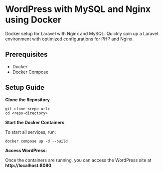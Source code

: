 # WordPress with MySQL and Nginx using Docker
Docker setup for Laravel with Nginx and MySQL. Quickly spin up a Laravel environment with optimized configurations for PHP and Nginx. 

## Prerequisites

- Docker
- Docker Compose

## Setup Guide

**Clone the Repository**
   ```
   git clone <repo-url>
   cd <repo-directory>
   ```

**Start the Docker Containers**

To start all services, run:

```
docker compose up -d --build
```   

**Access WordPress:**

Once the containers are running, you can access the WordPress site at **http://localhost:8080**